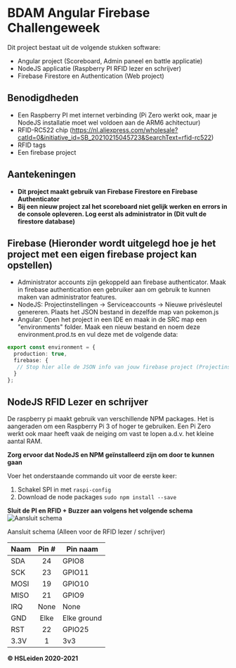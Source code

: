 # BDAM Angular Firebase Challengeweek
Dit project bestaat uit de volgende stukken software: 
- Angular project (Scoreboard, Admin paneel en battle applicatie)
- NodeJS applicatie (Raspberry PI RFID lezer en schrijver)
- Firebase Firestore en Authentication (Web project)

## Benodigdheden
- Een Raspberry PI met internet verbinding (Pi Zero werkt ook, maar je NodeJS installatie moet wel voldoen aan de ARM6 achitectuur)
- RFID-RC522 chip (https://nl.aliexpress.com/wholesale?catId=0&initiative_id=SB_20210215045723&SearchText=rfid-rc522)
- RFID tags
- Een firebase project

## Aantekeningen
- **Dit project maakt gebruik van Firebase Firestore en Firebase Authenticator**
- **Bij een nieuw project zal het scoreboard niet gelijk werken en errors in de console opleveren. Log eerst als administrator in (Dit vult de firestore database)**

## Firebase (Hieronder wordt uitgelegd hoe je het project met een eigen firebase project kan opstellen)
- Administrator accounts zijn gekoppeld aan firebase authenticator. Maak in firebase authentication een gebruiker aan om gebruik te kunnen maken van administrator features.
- NodeJS: Projectinstellingen -> Serviceaccounts -> Nieuwe privésleutel genereren. Plaats het JSON bestand in dezelfde map van pokemon.js
- Angular: Open het project in een IDE en maak in de SRC map een "environments" folder. Maak een nieuw bestand en noem deze environment.prod.ts en vul deze met de volgende data: 
```typescript
export const environment = {
  production: true,
  firebase: {
   // Stop hier alle de JSON info van jouw firebase project (Projectinstellingen -> Algemeen -> Firebase SDK Snippet)
  }
};
```

## NodeJS RFID Lezer en schrijver
De raspberry pi maakt gebruik van verschillende NPM packages. Het is aangeraden om een Raspberry Pi 3 of hoger te gebruiken. Een Pi Zero werkt ook maar heeft vaak de neiging om vast te lopen a.d.v. het kleine aantal RAM.

**Zorg ervoor dat NodeJS en NPM geïnstalleerd zijn om door te kunnen gaan**

Voer het onderstaande commando uit voor de eerste keer: 
1. Schakel SPI in met ```raspi-config```
2. Download de node packages ```sudo npm install --save```

**Sluit de PI en RFID + Buzzer aan volgens het volgende schema**
![Aansluit schema](https://file.coffee/u/yXljnP-v3v.png)

Aansluit schema (Alleen voor de RFID lezer / schrijver)

| Naam | Pin # | Pin naam    |
| ---- | :---: | ----------- |
| SDA  |  24   | GPIO8       |
| SCK  |  23   | GPIO11      |
| MOSI |  19   | GPIO10      |
| MISO |  21   | GPIO9       |
| IRQ  | None  | None        |
| GND  | Elke  | Elke ground |
| RST  |  22   | GPIO25      |
| 3.3V |   1   | 3v3         |

**© HSLeiden 2020-2021**
